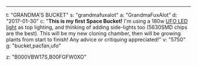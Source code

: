 ---
t: "GRANDMA'S BUCKET"
s: "grandmafuxalot"
a: "GrandmaFuxAlot"
d: "2017-01-30"
c: "<strong>This is my first Space Bucket!</strong> I'm using a 180w <a href='https://amzn.to/36NO5zr'>UFO LED light</a> as top lighting, and thinking of adding side-lights too (5630SMD chips are the best). This will be my new cloning chamber, then will be growing plants from start to finish! Any advice or critiquing appreciated!"
v: "5750"
g: "bucket,pacfan,ufo"

z: "B000VBW17S,B00FGFW0XO"
